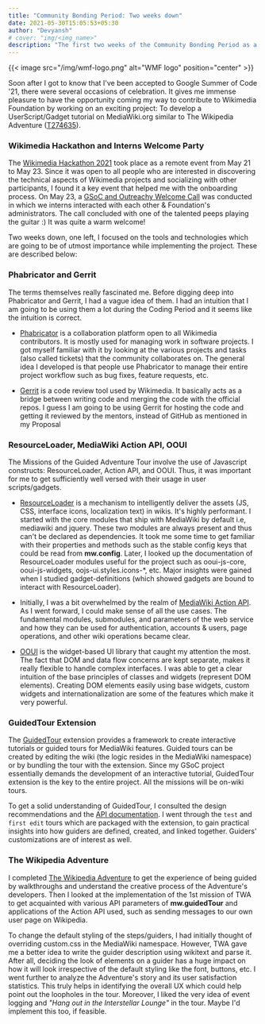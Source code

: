 ```yaml
---
title: "Community Bonding Period: Two weeks down"
date: 2021-05-30T15:05:53+05:30
author: "Devyansh"
# cover: "img/<img_name>"
description: "The first two weeks of the Community Bonding Period as a Google Summer of Code 2021 intern at Wikimedia Foundation were filled with loads of excitement as I stepped forward to become a part of an open source community."
---
```


{{< image src="/img/wmf-logo.png" alt="WMF logo" position="center" >}}

Soon after I got to know that I've been accepted to Google Summer of Code '21, there were several occasions of celebration. It gives me immense pleasure to have the opportunity coming my way to contribute to Wikimedia Foundation by working on an
exciting project: To develop a UserScript/Gadget tutorial on MediaWiki.org similar to The Wikipedia Adventure ([T274635](https://phabricator.wikimedia.org/T274635)).

### Wikimedia Hackathon and Interns Welcome Party
The [Wikimedia Hackathon 2021](https://www.mediawiki.org/wiki/Wikimedia_Hackathon_2021) took place as a remote event from May 21 to May 23. Since it was open to all people who are interested in discovering the technical aspects of Wikimedia projects and socializing with other participants, I found it a key event that helped me with the onboarding process. On May 23, a [GSoC and Outreachy Welcome Call](https://www.mediawiki.org/wiki/Google_Summer_of_Code/2021#/media/File:Google_Summer_of_Code_2021_and_Outreachy_Round_22_Welcome_Call.png) was conducted in which we interns interacted with each other & Foundation's administrators. The call concluded with one of the talented peeps playing the guitar :) It was quite a warm welcome!

Two weeks down, one left, I focused on the tools and technologies which are going to be of utmost importance while implementing the project. These are described below:

### Phabricator and Gerrit
The terms themselves really fascinated me. Before digging deep into Phabricator and Gerrit, I had a vague idea of them. I had an intuition that I am going to be using them a lot during the Coding Period and it seems like the intuition is correct.

- [Phabricator](https://phabricator.wikimedia.org/) is a collaboration platform open to all Wikimedia contributors. It is mostly used for managing work in software projects. I got myself familiar with it by looking at the various projects and tasks (also called tickets) that the community collaborates on. The general idea I developed is that people use Phabricator to manage their entire project workflow such as bug fixes, feature requests, etc.

- [Gerrit](https://gerrit.wikimedia.org/r/q/status:open+-is:wip) is a code review tool used by Wikimedia. It basically acts as a bridge between writing code and merging the code with the official repos. I guess I am going to be using Gerrit for hosting the code and getting it reviewed by the mentors, instead of GitHub as mentioned in my Proposal

### ResourceLoader, MediaWiki Action API, OOUI
The Missions of the Guided Adventure Tour involve the use of Javascript constructs: ResourceLoader, Action API, and OOUI. Thus, it was important for me to get sufficiently well versed with their usage in user scripts/gadgets.

- [ResourceLoader](https://www.mediawiki.org/wiki/ResourceLoader) is a mechanism to intelligently deliver the assets (JS, CSS, interface icons, localization text) in wikis. It's highly performant. I started with the core modules that ship with MediaWiki by default i.e, mediawiki and jquery. These two modules are always present and thus can't be declared as dependencies. It took me some time to get familiar with their properties and methods such as the stable config keys that could be read from **mw.config**. Later, I looked up the documentation of ResourceLoader modules useful for the project such as  ooui-js-core, ooui-js-widgets, oojs-ui.styles.icons-*, etc. Major insights were gained when I studied gadget-definitions (which showed gadgets are bound to interact with ResourceLoader).

- Initially, I was a bit overwhelmed by the realm of [MediaWiki Action API](https://www.mediawiki.org/wiki/API:Main_page). As I went forward, I could make sense of all the use cases. The fundamental modules, submodules, and parameters of the web service and how they can be used for authentication, accounts & users, page operations, and other wiki operations became clear.

- [OOUI](https://www.mediawiki.org/wiki/OOUI) is the widget-based UI library that caught my attention the most. The fact that DOM and data flow concerns are kept separate, makes it really flexible to handle complex interfaces. I was able to get a clear intuition of the base principles of classes and widgets (represent DOM elements). Creating DOM elements easily using base widgets, custom widgets and internationalization are some of the features which make it very powerful.

### GuidedTour Extension
The [GuidedTour](https://www.mediawiki.org/wiki/Extension:GuidedTour#:~:text=The%20GuidedTour%20extension%20provides%20a,interactive%20tutorials%20for%20MediaWiki%20features.) extension provides a framework to create interactive tutorials or guided tours for MediaWiki features. Guided tours can be created by editing the wiki (the logic resides in the MediaWiki namespace) or by bundling the tour with the extension. Since my GSoC project essentially demands the development of an interactive tutorial, GuidedTour extension is the key to the entire project. All the missions will be on-wiki tours.

To get a solid understanding of GuidedTour, I consulted the design recommendations and the [API documentation](https://doc.wikimedia.org/GuidedTour/master/#!/api/mw.guidedTour). I went through the `test` and `first edit` tours which are packaged with the extension, to gain practical insights into how guiders are defined, created, and linked together. Guiders' customizations are of interest as well.

### The Wikipedia Adventure
I completed [The Wikipedia Adventure](https://en.wikipedia.org/wiki/Wikipedia:The_Wikipedia_Adventure) to get the experience of being guided by walkthroughs and understand the creative process of the Adventure's developers. Then I looked at the implementation of the 1st mission of TWA to get acquainted with various API parameters of **mw.guidedTour** and applications of the Action API used, such as sending messages to our own user page on Wikipedia.

To change the default styling of the steps/guiders, I had initially thought of overriding custom.css in the MediaWiki namespace. However, TWA gave me a better idea to write the guider description using wikitext and parse it. After all, deciding the look of elements on a guider has a huge impact on how it will look irrespective of the default styling like the font, buttons, etc. I went further to analyze the Adventure's story and its user satisfaction statistics. This truly helps in identifying the overall UX which could help point out the loopholes in the tour. Moreover, I liked the very idea of event logging and *"Hang out in the Interstellar Lounge"* in the tour.
Maybe I'd implement this too, if feasible.